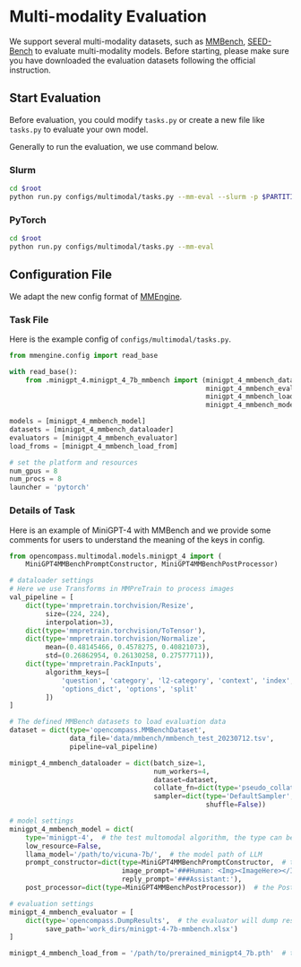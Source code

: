 # Multi-modality Evaluation

We support several multi-modality datasets, such as [MMBench](https://opencompass.org.cn/MMBench), [SEED-Bench](https://github.com/AILab-CVC/SEED-Bench) to evaluate multi-modality models. Before starting, please make sure you have downloaded the evaluation datasets following the official instruction.

## Start Evaluation

Before evaluation, you could modify `tasks.py` or create a new file like `tasks.py` to evaluate your own model.

Generally to run the evaluation, we use command below.

### Slurm

```sh
cd $root
python run.py configs/multimodal/tasks.py --mm-eval --slurm -p $PARTITION
```

### PyTorch

```sh
cd $root
python run.py configs/multimodal/tasks.py --mm-eval
```

## Configuration File

We adapt the new config format of [MMEngine](https://mmengine.readthedocs.io/en/latest/advanced_tutorials/config.html#a-pure-python-style-configuration-file-beta).

### Task File

Here is the example config of `configs/multimodal/tasks.py`.

```python
from mmengine.config import read_base

with read_base():
    from .minigpt_4.minigpt_4_7b_mmbench import (minigpt_4_mmbench_dataloader,
                                                 minigpt_4_mmbench_evaluator,
                                                 minigpt_4_mmbench_load_from,
                                                 minigpt_4_mmbench_model)

models = [minigpt_4_mmbench_model]
datasets = [minigpt_4_mmbench_dataloader]
evaluators = [minigpt_4_mmbench_evaluator]
load_froms = [minigpt_4_mmbench_load_from]

# set the platform and resources
num_gpus = 8
num_procs = 8
launcher = 'pytorch'
```

### Details of Task

Here is an example of MiniGPT-4 with MMBench and we provide some comments for 
users to understand the meaning of the keys in config.

```python
from opencompass.multimodal.models.minigpt_4 import (
    MiniGPT4MMBenchPromptConstructor, MiniGPT4MMBenchPostProcessor)

# dataloader settings
# Here we use Transforms in MMPreTrain to process images
val_pipeline = [
    dict(type='mmpretrain.torchvision/Resize',
         size=(224, 224),
         interpolation=3),
    dict(type='mmpretrain.torchvision/ToTensor'),
    dict(type='mmpretrain.torchvision/Normalize',
         mean=(0.48145466, 0.4578275, 0.40821073),
         std=(0.26862954, 0.26130258, 0.27577711)),
    dict(type='mmpretrain.PackInputs',
         algorithm_keys=[
             'question', 'category', 'l2-category', 'context', 'index',
             'options_dict', 'options', 'split'
         ])
]

# The defined MMBench datasets to load evaluation data
dataset = dict(type='opencompass.MMBenchDataset',
               data_file='data/mmbench/mmbench_test_20230712.tsv',
               pipeline=val_pipeline)

minigpt_4_mmbench_dataloader = dict(batch_size=1,
                                    num_workers=4,
                                    dataset=dataset,
                                    collate_fn=dict(type='pseudo_collate'),
                                    sampler=dict(type='DefaultSampler',
                                                 shuffle=False))

# model settings
minigpt_4_mmbench_model = dict(
    type='minigpt-4',  # the test multomodal algorithm, the type can be found in `opencompass/multimodal/models/minigpt_4.py`, `@MM_MODELS.register_module('minigpt-4')`
    low_resource=False,
    llama_model='/path/to/vicuna-7b/',  # the model path of LLM
    prompt_constructor=dict(type=MiniGPT4MMBenchPromptConstructor,  # the PromptConstructor to construct the prompt
                            image_prompt='###Human: <Img><ImageHere></Img>',
                            reply_prompt='###Assistant:'),
    post_processor=dict(type=MiniGPT4MMBenchPostProcessor))  # the PostProcessor to deal with the output, process it into the required format

# evaluation settings
minigpt_4_mmbench_evaluator = [
    dict(type='opencompass.DumpResults',  # the evaluator will dump results to save_path, code can be found in `opencompass/metrics/dump_results.py`
         save_path='work_dirs/minigpt-4-7b-mmbench.xlsx')
]

minigpt_4_mmbench_load_from = '/path/to/prerained_minigpt4_7b.pth'  # the model path of linear layer between Q-Former and LLM in MiniGPT-4
```
